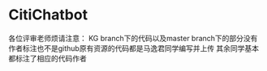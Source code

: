 # CitiChatbot
各位评审老师烦请注意：
KG branch下的代码以及master branch下的部分没有作者标注也不是github原有资源的代码都是马逸君同学编写并上传
其余同学基本都标注了相应的代码作者
